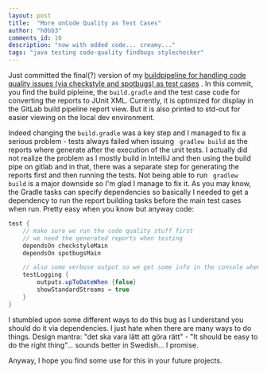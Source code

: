 ```yaml
---
layout: post
title:  "More onCode Quality as Test Cases"
author: "h0bb3"
comments_id: 10
description: "now with added code... creamy..."
tags: "java testing code-quality findbugs stylechecker"
---
```

Just committed the final(?) version of my [buildpipeline for handling code quality issues (via checkstyle and spotbugs) as test cases](https://github.com/tobias-dv-lnu/log/tree/main/code/gitlab-code-quality-as-unit-tests) . In this commit, you find the build pipleine, the `build.gradle` and the test case code for converting the reports to JUnit XML. Currently, it is optimized for display in the GitLab build pipeline report view. But it is also printed to std-out for easier viewing on the local dev environment.

Indeed changing the `build.gradle` was a key step and I managed to fix a serious problem - tests always failed when issuing ` gradlew build`  as the reports where generate after the execution of the unit tests. I actually did not realize the problem as I mostly build in IntelliJ and then using the build pipe on gitlab and in that, there was a separate step for generating the reports first and then running the tests. Not being able to run ` gradlew build`  is a major downside so I'm glad I manage to fix it. As you may know, the Gradle tasks can specify dependencies so basically I needed to get a dependency to run the report building tasks before the main test cases when run. Pretty easy when you know but anyway code:

```java
test {
    // make sure we run the code quality stuff first
    // we need the generated reports when testing
    dependsOn checkstyleMain
    dependsOn spotbugsMain

    // also some verbose output so we get some info in the console when we run tests
    testLogging {
        outputs.upToDateWhen {false}
        showStandardStreams = true
    }
}
```

I stumbled upon some different ways to do this bug as I understand you should do it via dependencies. I just hate when there are many ways to do things. Design mantra: "det ska vara lätt att göra rätt" - "It should be easy to do the right thing"... sounds better in Swedish... I promise.

Anyway, I hope you find some use for this in your future projects.
